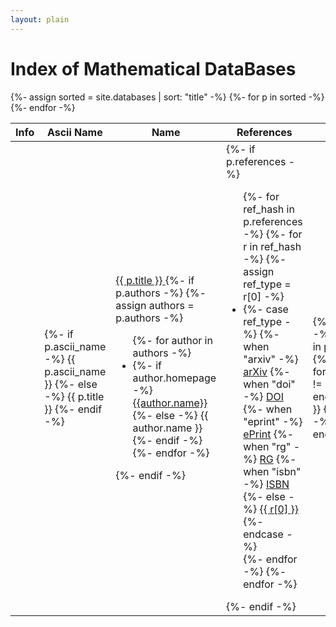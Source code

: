 ```yaml
---
layout: plain
---
```

<h1 class="smallcaps">Index of Mathematical DataBases</h1>
<table class="display datatable" data-order-columns="[1]">
    <thead>
        <tr>
            <th data-dt-order="disable">Info</th>
            <th data-hide-column="true">Ascii Name</th>
            <th>Name</th>
            <th>References</th>
            <th>Area</th>
            <th>Tags</th>
            <th data-hide-column="true">Description</th>
        </tr>
    </thead>
    <tbody>
        {%- assign sorted = site.databases | sort: "title" -%}
        {%- for p in sorted -%}
            <tr>
                <td class="centered-td"><a href="{{ p.id }}"><i class="fas fa-info-circle"></i></a></td>
                <td>
                    {%- if p.ascii_name -%}
                    {{ p.ascii_name }}
                    {%- else -%}
                    {{ p.title }}
                    {%- endif -%}
                </td>
                <td>
                    <a href="{{ p.location }}" target="_blank">
                        {{ p.title }}
                        <i class="fas fa-external-link-alt"></i>
                    </a>
                    {%- if p.authors -%}
                        {%- assign authors = p.authors -%}
                        <ul class="authors-list">
                        {%- for author in authors -%}
                        <li>{%- if author.homepage -%}<a href="{{ author.homepage}}">{{author.name}}</a> {%- else -%} {{ author.name }} {%- endif -%}</li>
                        {%- endfor -%}
                        </ul>
                    {%- endif -%}
                </td>
                <td>
                    {%- if p.references -%}
                        <ul class="reference-list">
                        {%- for ref_hash in p.references -%}
                            {%- for r in ref_hash -%}
                                {%- assign ref_type = r[0] -%}
                                <li>
                                {%- case ref_type -%}
                                {%- when "arxiv" -%}
                                    <a href="https://arxiv.org/abs/{{ r[1] }}" target="_blank">arXiv</a>
                                {%- when "doi" -%}
                                    <a href="https://doi.org/{{ r[1] }}" target="_blank">DOI</a>
                                {%- when "eprint" -%}
                                    <a href="https://eprint.iacr.org/{{ r[1] }}" target="_blank">ePrint</a>
                                {%- when "rg" -%}
                                    <a href="https://www.researchgate.net/publication/{{ r[1] }}" target="_blank">RG</a>
                                {%- when "isbn" -%}
                                    <a href="https://www.google.com/search?tbm=bks&q=isbn:{{ r[1] }}" target="_blank">ISBN</a>
                                {%- else -%}
                                    <a href="{{ r[1] }}">{{ r[0] }}</a>
                                {%- endcase -%}
                                </li>
                            {%- endfor -%}
                        {%- endfor -%}
                        </ul>
                    {%- endif -%}
                </td>
                <td>
                    {%- if p.area -%}
                       {%- for a in p.area -%}
                           {% if forloop.index0 != 0 %}, {% endif %} {{ a }}
                       {%- endfor -%}
                    {%- endif -%}
                </td>
                <td>
                    {%- if p.tags -%}
                        {%- for t in p.tags -%}
                            {% if forloop.index0 != 0 %}, {% endif %} {{ t }}
                        {%- endfor -%}
                    {%- endif %}
                </td>
                <td>
                  {%- if p.short_description -%}
                    {{ p.short_description }}
                  {%- endif -%}
                </td>
            </tr>
        {%- endfor -%}
    </tbody>
</table>
